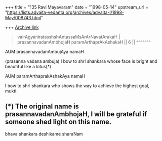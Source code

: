 +++
title = "135 Ravi Mayavaram"
date = "1998-05-14"
upstream_url = "https://lists.advaita-vedanta.org/archives/advaita-l/1998-May/008743.html"

+++
[Archive link](https://lists.advaita-vedanta.org/archives/advaita-l/1998-May/008743.html)

>
>vairAgyaniratasshshAntassaMsArArNavatArakaH |
>prasannavadanAmbhojaH  paramArthaprAkAshakaH || 6 ||
             ^^^^^^^

AUM prasannavadanAmbujAya namaH

(prasanna vadana ambuja)
I  bow to shrI shankara whose face is bright and beautiful like a
lotus(*)

AUM paramArthaprakAshakAya namaH

I bow to shrI shankara who shows the way to achieve the highest goal,
mukti.


(*) The original name is prasannavadanAmbhojaH, I will be grateful if
someone shed light on this name.
--
bhava shankara deshikame sharaNam


